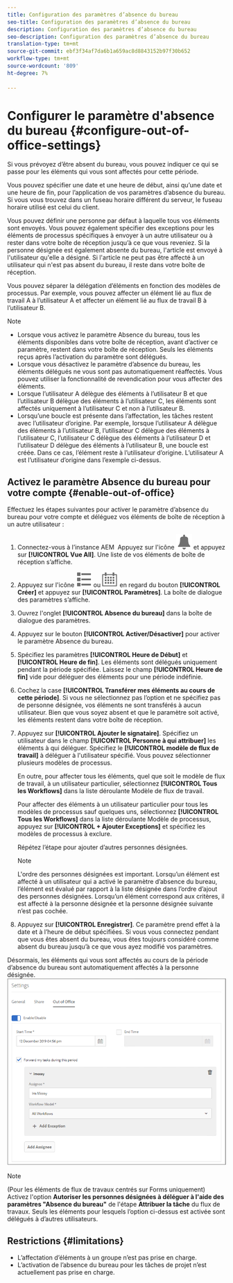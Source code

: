 ```yaml
---
title: Configuration des paramètres d’absence du bureau
seo-title: Configuration des paramètres d’absence du bureau
description: Configuration des paramètres d’absence du bureau
seo-description: Configuration des paramètres d’absence du bureau
translation-type: tm+mt
source-git-commit: ebf3f34af7da6b1a659ac8d8843152b97f30b652
workflow-type: tm+mt
source-wordcount: '809'
ht-degree: 7%

---
```




# Configurer le paramètre d&#39;absence du bureau {#configure-out-of-office-settings}

Si vous prévoyez d’être absent du bureau, vous pouvez indiquer ce qui se passe pour les éléments qui vous sont affectés pour cette période.

Vous pouvez spécifier une date et une heure de début, ainsi qu’une date et une heure de fin, pour l’application de vos paramètres d’absence du bureau. Si vous vous trouvez dans un fuseau horaire différent du serveur, le fuseau horaire utilisé est celui du client.

Vous pouvez définir une personne par défaut à laquelle tous vos éléments sont envoyés. Vous pouvez également spécifier des exceptions pour les éléments de processus spécifiques à envoyer à un autre utilisateur ou à rester dans votre boîte de réception jusqu’à ce que vous reveniez. Si la personne désignée est également absente du bureau, l&#39;article est envoyé à l&#39;utilisateur qu&#39;elle a désigné. Si l&#39;article ne peut pas être affecté à un utilisateur qui n&#39;est pas absent du bureau, il reste dans votre boîte de réception.

Vous pouvez séparer la délégation d’éléments en fonction des modèles de processus. Par exemple, vous pouvez affecter un élément lié au flux de travail A à l’utilisateur A et affecter un élément lié au flux de travail B à l’utilisateur B.


>[!NOTE]
>
>* Lorsque vous activez le paramètre Absence du bureau, tous les éléments disponibles dans votre boîte de réception, avant d’activer ce paramètre, restent dans votre boîte de réception. Seuls les éléments reçus après l’activation du paramètre sont délégués.
>* Lorsque vous désactivez le paramètre d’absence du bureau, les éléments délégués ne vous sont pas automatiquement réaffectés. Vous pouvez utiliser la fonctionnalité de revendication pour vous affecter des éléments.
>* Lorsque l’utilisateur A délègue des éléments à l’utilisateur B et que l’utilisateur B délègue des éléments à l’utilisateur C, les éléments sont affectés uniquement à l’utilisateur C et non à l’utilisateur B.
>* Lorsqu’une boucle est présente dans l’affectation, les tâches restent avec l’utilisateur d’origine. Par exemple, lorsque l’utilisateur A délègue des éléments à l’utilisateur B, l’utilisateur C délègue des éléments à l’utilisateur C, l’utilisateur C délègue des éléments à l’utilisateur D et l’utilisateur D délègue des éléments à l’utilisateur B, une boucle est créée. Dans ce cas, l’élément reste à l’utilisateur d’origine. L’utilisateur A est l’utilisateur d’origine dans l’exemple ci-dessus.


## Activez le paramètre Absence du bureau pour votre compte {#enable-out-of-office}

Effectuez les étapes suivantes pour activer le paramètre d’absence du bureau pour votre compte et déléguez vos éléments de boîte de réception à un autre utilisateur :

1. Connectez-vous à l’instance AEM  Appuyez sur l&#39;icône ![Boîte de réception](assets/bell.svg) et appuyez sur **[!UICONTROL Vue All]**. Une liste de vos éléments de boîte de réception s’affiche.
1. Appuyez sur l&#39;icône ![Sélecteur de Vue](assets/viewlist.svg) ou ![Sélecteur de Vue](assets/calendar.svg) en regard du bouton **[!UICONTROL Créer]** et appuyez sur **[!UICONTROL Paramètres]**. La boîte de dialogue des paramètres s’affiche.
1. Ouvrez l&#39;onglet **[!UICONTROL Absence du bureau]** dans la boîte de dialogue des paramètres.
1. Appuyez sur le bouton **[!UICONTROL Activer/Désactiver]** pour activer le paramètre Absence du bureau.
1. Spécifiez les paramètres **[!UICONTROL Heure de Début]** et **[!UICONTROL Heure de fin]**. Les éléments sont délégués uniquement pendant la période spécifiée. Laissez le champ **[!UICONTROL Heure de fin]** vide pour déléguer des éléments pour une période indéfinie.
1. Cochez la case **[!UICONTROL Transférer mes éléments au cours de cette période]**. Si vous ne sélectionnez pas l’option et ne spécifiez pas de personne désignée, vos éléments ne sont transférés à aucun utilisateur. Bien que vous soyez absent et que le paramètre soit activé, les éléments restent dans votre boîte de réception.
1. Appuyez sur **[!UICONTROL Ajouter le signataire]**. Spécifiez un utilisateur dans le champ **[!UICONTROL Personne à qui attribuer]** les éléments à qui déléguer. Spécifiez le **[!UICONTROL modèle de flux de travail]** à déléguer à l&#39;utilisateur spécifié. Vous pouvez sélectionner plusieurs modèles de processus.

   En outre, pour affecter tous les éléments, quel que soit le modèle de flux de travail, à un utilisateur particulier, sélectionnez **[!UICONTROL Tous les Workflows]** dans la liste déroulante Modèle de flux de travail. <br>

   Pour affecter des éléments à un utilisateur particulier pour tous les modèles de processus sauf quelques uns, sélectionnez **[!UICONTROL Tous les Workflows]** dans la liste déroulante Modèle de processus, appuyez sur **[!UICONTROL + Ajouter Exceptions]** et spécifiez les modèles de processus à exclure.
   <br>

   Répétez l’étape pour ajouter d’autres personnes désignées. <br>

   >[!NOTE]
   >
   >L&#39;ordre des personnes désignées est important. Lorsqu’un élément est affecté à un utilisateur qui a activé le paramètre d’absence du bureau, l’élément est évalué par rapport à la liste désignée dans l’ordre d’ajout des personnes désignées. Lorsqu’un élément correspond aux critères, il est affecté à la personne désignée et la personne désignée suivante n’est pas cochée.

1. Appuyez sur **[!UICONTROL Enregistrer]**. Ce paramètre prend effet à la date et à l’heure de début spécifiées. Si vous vous connectez pendant que vous êtes absent du bureau, vous êtes toujours considéré comme absent du bureau jusqu’à ce que vous ayez modifié vos paramètres.

Désormais, les éléments qui vous sont affectés au cours de la période d’absence du bureau sont automatiquement affectés à la personne désignée.
![Absence de bureau](assets/out-of-office.png)

>[!NOTE]
>
>(Pour les éléments de flux de travaux centrés sur Forms uniquement) Activez l&#39;option **Autoriser les personnes désignées à déléguer à l&#39;aide des paramètres &quot;Absence du bureau&quot;** de l&#39;étape **Attribuer la tâche** du flux de travaux. Seuls les éléments pour lesquels l’option ci-dessus est activée sont délégués à d’autres utilisateurs.

## Restrictions {#limitations}

* L’affectation d’éléments à un groupe n’est pas prise en charge.
* L’activation de l’absence du bureau pour les tâches de projet n’est actuellement pas prise en charge.
